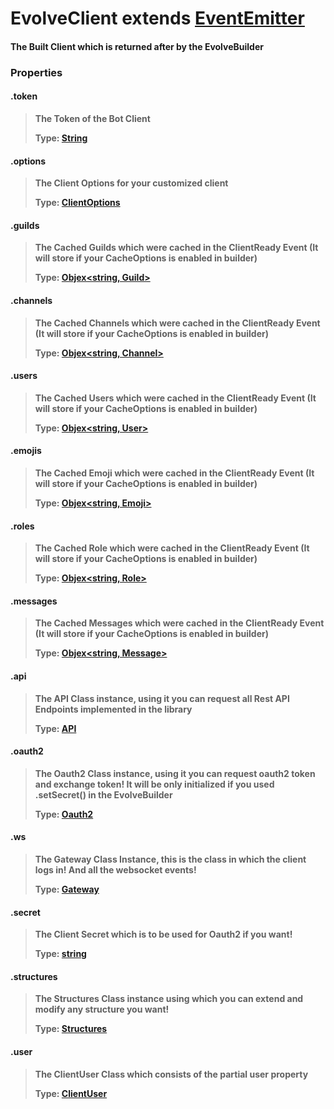 # EvolveClient extends [EventEmitter](https://nodejs.org/events)

<h4>The Built Client which is returned after by the EvolveBuilder</h4>

### Properties

#### .token
> **The Token of the Bot Client**
>
> **Type: [String]()**

#### .options
> **The Client Options for your customized client**
>
> **Type: [ClientOptions]()**

#### .guilds
> **The Cached Guilds which were cached in the ClientReady Event (It will store if your CacheOptions is enabled in builder)**
>
> **Type: [Objex<string, Guild>]()**

#### .channels
> **The Cached Channels which were cached in the ClientReady Event (It will store if your CacheOptions is enabled in builder)**
>
> **Type: [Objex<string, Channel>]()**

#### .users
> **The Cached Users which were cached in the ClientReady Event (It will store if your CacheOptions is enabled in builder)**
>
> **Type: [Objex<string, User>]()**

#### .emojis
> **The Cached Emoji which were cached in the ClientReady Event (It will store if your CacheOptions is enabled in builder)**
>
> **Type: [Objex<string, Emoji>]()**

#### .roles
> **The Cached Role which were cached in the ClientReady Event (It will store if your CacheOptions is enabled in builder)**
>
> **Type: [Objex<string, Role>]()**

#### .messages
> **The Cached Messages which were cached in the ClientReady Event (It will store if your CacheOptions is enabled in builder)**
>
> **Type: [Objex<string, Message>]()**

#### .api
> **The API Class instance, using it you can request all Rest API Endpoints implemented in the library**
>
> **Type: [API]()**

#### .oauth2
> **The Oauth2 Class instance, using it you can request oauth2 token and exchange token! It will be only initialized if you used .setSecret() in the EvolveBuilder**
>
> **Type: [Oauth2]()**

#### .ws
> **The Gateway Class Instance, this is the class in which the client logs in! And all the websocket events!**
>
> **Type: [Gateway]()**

#### .secret
> **The Client Secret which is to be used for Oauth2 if you want!**
>
> **Type: [string]()**

#### .structures
> **The Structures Class instance using which you can extend and modify any structure you want!**
>
> **Type: [Structures]()**

#### .user
> **The ClientUser Class which consists of the partial user property**
>
> **Type: [ClientUser]()**
